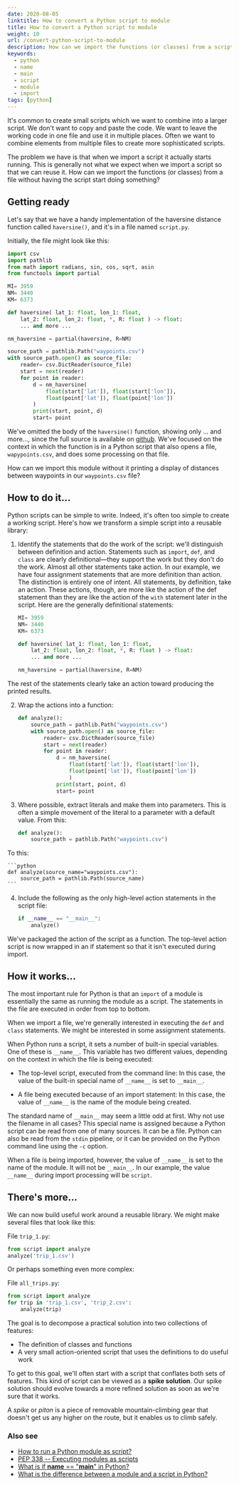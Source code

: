 ```yaml
---
date: 2020-08-05
linktitle: How to convert a Python script to module
title: How to convert a Python script to module
weight: 10
url: /convert-python-script-to-module
description: How can we import the functions (or classes) from a script without having the script start doing something?
keywords:
  - python
  - name
  - main
  - script
  - module
  - import
tags: [python]  
---
```

<meta property="og:image" content="https://tutswiki.com/img/tutswiki-logo.png"/>
<meta name="twitter:card" content="summary" />
<meta name="twitter:title" content="How to convert a Python script to module" />
<meta name=”twitter:description” content="How can we import the functions (or classes) from a file without having the script start doing something?" />

It's common to create small scripts which we want to combine into a larger script. We don't want to copy and paste the code. We want to leave the working code in one file and use it in multiple places. Often we want to combine elements from multiple files to create more sophisticated scripts.

The problem we have is that when we import a script it actually starts running. This is generally not what we expect when we import a script so that we can reuse it.
How can we import the functions (or classes) from a file without having the script start doing something?

## Getting ready

Let's say that we have a handy implementation of the haversine distance function called `haversine()`, and it's in a file named `script.py`.

<script async src="https://pagead2.googlesyndication.com/pagead/js/adsbygoogle.js"></script>
<ins class="adsbygoogle"
     style="display:block; text-align:center;"
     data-ad-layout="in-article"
     data-ad-format="fluid"
     data-ad-client="ca-pub-9878675755379402"
     data-ad-slot="5842766387"></ins>
<script>
     (adsbygoogle = window.adsbygoogle || []).push({});
</script>

Initially, the file might look like this:

```python
import csv 
import pathlib 
from math import radians, sin, cos, sqrt, asin 
from functools import partial 

MI= 3959 
NM= 3440 
KM= 6373 

def haversine( lat_1: float, lon_1: float, 
    lat_2: float, lon_2: float, *, R: float ) -> float: 
    ... and more ... 

nm_haversine = partial(haversine, R=NM) 

source_path = pathlib.Path("waypoints.csv") 
with source_path.open() as source_file: 
    reader= csv.DictReader(source_file) 
    start = next(reader) 
    for point in reader: 
        d = nm_haversine( 
            float(start['lat']), float(start['lon']), 
            float(point['lat']), float(point['lon']) 
        ) 
        print(start, point, d) 
        start= point 
```

We've omitted the body of the `haversine()` function, showing only ... and more..., since the full source is available on [github](https://gist.github.com/chankeypathak/f51642a66792e8a0fca52446d3697349). We've focused on the context in which the function is in a Python script that also opens a file, `wapypoints.csv`, and does some processing on that file.

How can we import this module without it printing a display of distances between waypoints in our `waypoints.csv` file?

## How to do it...

Python scripts can be simple to write. Indeed, it's often too simple to create a working script. Here's how we transform a simple script into a reusable library:

1. Identify the statements that do the work of the script: we'll distinguish between definition and action. Statements such as `import`, `def`, and `class` are clearly definitional—they support the work but they don't do the work. Almost all other statements take action. In our example, we have four assignment statements that are more definition than action. The distinction is entirely one of intent. All statements, by definition, take an action. These actions, though, are more like the action of the def statement than they are like the action of the `with` statement later in the script. Here are the generally definitional statements:

    ```python
    MI= 3959 
    NM= 3440 
    KM= 6373 
    
    def haversine( lat_1: float, lon_1: float, 
    	lat_2: float, lon_2: float, *, R: float ) -> float: 
    	... and more ... 
    
    nm_haversine = partial(haversine, R=NM) 
    ```

The rest of the statements clearly take an action toward producing the printed results.

2. Wrap the actions into a function:

    ```python
    def analyze(): 
    	source_path = pathlib.Path("waypoints.csv") 
    	with source_path.open() as source_file: 
    		reader= csv.DictReader(source_file) 
    		start = next(reader) 
    		for point in reader: 
    			d = nm_haversine( 
    				float(start['lat']), float(start['lon']), 
    				float(point['lat']), float(point['lon']) 
    				) 
    			print(start, point, d) 
    			start= point 
    ```

3. Where possible, extract literals and make them into parameters. This is often a simple movement of the literal to a parameter with a default value. From this:

    ```python
    def analyze(): 
    	source_path = pathlib.Path("waypoints.csv") 
    ```

To this:

    ```python
    def analyze(source_name="waypoints.csv"): 
        source_path = pathlib.Path(source_name) 
    ```

4. Include the following as the only high-level action statements in the script file:

    ```python        
    if __name__ == "__main__": 
        analyze() 
    ```

We've packaged the action of the script as a function. The top-level action script is now wrapped in an if statement so that it isn't executed during import.

## How it works...

The most important rule for Python is that an `import` of a module is essentially the same as running the module as a script. The statements in the file are executed in order from top to bottom.

When we import a file, we're generally interested in executing the `def` and `class` statements. We might be interested in some assignment statements.

When Python runs a script, it sets a number of built-in special variables. One of these is `__name__`. This variable has two different values, depending on the context in which the file is being executed:

- The top-level script, executed from the command line: In this case, the value of the built-in special name of `__name__` is set to `__main__`.

- A file being executed because of an import statement: In this case, the value of `__name__` is the name of the module being created.
 
The standard name of `__main__` may seem a little odd at first. Why not use the filename in all cases? This special name is assigned because a Python script can be read from one of many sources. It can be a file. Python can also be read from the `stdin` pipeline, or it can be provided on the Python command line using the `-c` option.

When a file is being imported, however, the value of `__name__` is set to the name of the module. It will not be `__main__`. In our example, the value `__name__` during import processing will be `script`.

## There's more...

We can now build useful work around a reusable library. We might make several files that look like this:

File `trip_1.py`:

```python
from script import analyze 
analyze('trip_1.csv') 
```
	
Or perhaps something even more complex:

File `all_trips.py`:

```python
from script import analyze 
for trip in 'trip_1.csv', 'trip_2.csv': 
    analyze(trip) 
```		
		
The goal is to decompose a practical solution into two collections of features:

- The definition of classes and functions
- A very small action-oriented script that uses the definitions to do useful work

To get to this goal, we'll often start with a script that conflates both sets of features. This kind of script can be viewed as a **spike solution**. Our spike solution should evolve towards a more refined solution as soon as we're sure that it works.

A *spike* or *piton* is a piece of removable mountain-climbing gear that doesn't get us any higher on the route, but it enables us to climb safely.

### Also see
- [How to run a Python module as script?](https://tutswiki.com/run-module-as-script-python)
- [PEP 338 -- Executing modules as scripts](https://www.python.org/dev/peps/pep-0338/)
- [What is if __name__ == "__main__" in Python?](/if-name-main-in-python/)
- [What is the difference between a module and a script in Python?](https://stackoverflow.com/questions/2996110/what-is-the-difference-between-a-module-and-a-script-in-python)